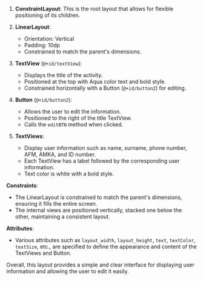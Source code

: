 1. **ConstraintLayout**: This is the root layout that allows for flexible positioning of its children.
    
2. **LinearLayout**:
    
    - Orientation: Vertical
    - Padding: 10dp
    - Constrained to match the parent's dimensions.
3. **TextView** (`@+id/textView`):
    
    - Displays the title of the activity.
    - Positioned at the top with Aqua color text and bold style.
    - Constrained horizontally with a Button (`@+id/button2`) for editing.
4. **Button** (`@+id/button2`):
    
    - Allows the user to edit the information.
    - Positioned to the right of the title TextView.
    - Calls the `editBTN` method when clicked.
5. **TextViews**:
    
    - Display user information such as name, surname, phone number, AFM, AMKA, and ID number.
    - Each TextView has a label followed by the corresponding user information.
    - Text color is white with a bold style.

**Constraints**:

- The LinearLayout is constrained to match the parent's dimensions, ensuring it fills the entire screen.
- The internal views are positioned vertically, stacked one below the other, maintaining a consistent layout.

**Attributes**:

- Various attributes such as `layout_width`, `layout_height`, `text`, `textColor`, `textSize`, etc., are specified to define the appearance and content of the TextViews and Button.

Overall, this layout provides a simple and clear interface for displaying user information and allowing the user to edit it easily.